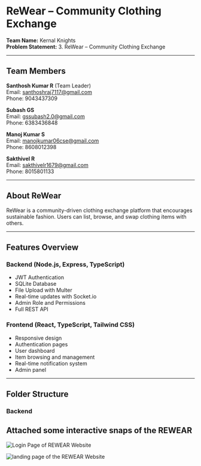 # ReWear – Community Clothing Exchange  
**Team Name:** Kernal Knights  
**Problem Statement:** 3. ReWear – Community Clothing Exchange  

---

## Team Members

**Santhosh Kumar R** (Team Leader)  
Email: santhoshraj7117@gmail.com  
Phone: 9043437309  

**Subash GS**  
Email: gssubash2.0@gmail.com  
Phone: 6383436848  

**Manoj Kumar S**  
Email: manojkumar06cse@gmail.com  
Phone: 8608012398  

**Sakthivel R**  
Email: sakthivelr1679@gmail.com  
Phone: 8015801133  

---

## About ReWear

ReWear is a community-driven clothing exchange platform that encourages sustainable fashion. Users can list, browse, and swap clothing items with others.

---

## Features Overview

### Backend (Node.js, Express, TypeScript)
- JWT Authentication
- SQLite Database
- File Upload with Multer
- Real-time updates with Socket.io
- Admin Role and Permissions
- Full REST API

### Frontend (React, TypeScript, Tailwind CSS)
- Responsive design
- Authentication pages
- User dashboard
- Item browsing and management
- Real-time notification system
- Admin panel

---

## Folder Structure

### Backend


## Attached some interactive snaps of the REWEAR

![Login Page of REWEAR Website](https://github.com/user-attachments/assets/c03fce8f-43a1-4238-9901-dbbbd97c0f12)

![landing page of the REWEAR Website](https://github.com/user-attachments/assets/937c0fb2-a7e2-4913-8343-cc51f526b56d)

